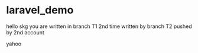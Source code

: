 # laravel_demo
hello skg you are written in branch T1 2nd  time
written by branch T2 pushed by 2nd account

yahoo  
